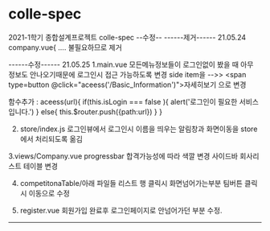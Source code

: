 # colle-spec
2021-1학기 종합설계프로젝트 colle-spec
--수정--
------제거------
21.05.24
company.vue{
    <b-row align-v="center" slot="header">....</b-row>
    불필요하므로 제거


------수정------
21.05.25
1.main.vue
모든메뉴정보들이 로그인없이 봤을 때 아무 정보도 안나오기때문에 로그인시 접근 가능하도록 변경
side item을 -->> <span type=button @click="aceess('/Basic_Information')">자세히보기</span> 으로 변경

함수추가 :
aceess(url){
      if(this.isLogin === false ){
        alert('로그인이 필요한 서비스입니다.')
      }
      else{
        this.$router.push({path:url})
      }
    }

2. store/index.js
로그인뷰에서 로그인시 이름을 띄우는 알림창과 화면이동을 store에서 처리되도록 옮김


3.views/Company.vue
progressbar 합격가능성에 따라 색깔 변경 
사이드바 회사리스트 테이블 변경


4. competitonaTable/아래 파일들
리스트 행 클릭시 화면넘어가는부분 팀버튼 클릭시 이동으로 수정

5. register.vue
회원가입 완료후 로그인페이지로 안넘어가던 부분 수정.
---------------
